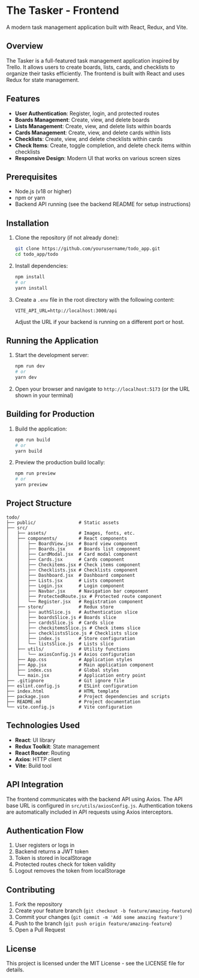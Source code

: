 # The Tasker - Frontend

A modern task management application built with React, Redux, and Vite.

## Overview

The Tasker is a full-featured task management application inspired by Trello. It allows users to create boards, lists, cards, and checklists to organize their tasks efficiently. The frontend is built with React and uses Redux for state management.

## Features

- **User Authentication**: Register, login, and protected routes
- **Boards Management**: Create, view, and delete boards
- **Lists Management**: Create, view, and delete lists within boards
- **Cards Management**: Create, view, and delete cards within lists
- **Checklists**: Create, view, and delete checklists within cards
- **Check Items**: Create, toggle completion, and delete check items within checklists
- **Responsive Design**: Modern UI that works on various screen sizes

## Prerequisites

- Node.js (v18 or higher)
- npm or yarn
- Backend API running (see the backend README for setup instructions)

## Installation

1. Clone the repository (if not already done):
   ```bash
   git clone https://github.com/yourusername/todo_app.git
   cd todo_app/todo
   ```

2. Install dependencies:
   ```bash
   npm install
   # or
   yarn install
   ```

3. Create a `.env` file in the root directory with the following content:
   ```
   VITE_API_URL=http://localhost:3000/api
   ```
   Adjust the URL if your backend is running on a different port or host.

## Running the Application

1. Start the development server:
   ```bash
   npm run dev
   # or
   yarn dev
   ```

2. Open your browser and navigate to `http://localhost:5173` (or the URL shown in your terminal)

## Building for Production

1. Build the application:
   ```bash
   npm run build
   # or
   yarn build
   ```

2. Preview the production build locally:
   ```bash
   npm run preview
   # or
   yarn preview
   ```

## Project Structure

```
todo/
├── public/                # Static assets
├── src/
│   ├── assets/            # Images, fonts, etc.
│   ├── components/        # React components
│   │   ├── BoardView.jsx  # Board view component
│   │   ├── Boards.jsx     # Boards list component
│   │   ├── CardModal.jsx  # Card modal component
│   │   ├── Cards.jsx      # Cards component
│   │   ├── Checkitems.jsx # Check items component
│   │   ├── Checklists.jsx # Checklists component
│   │   ├── Dashboard.jsx  # Dashboard component
│   │   ├── Lists.jsx      # Lists component
│   │   ├── Login.jsx      # Login component
│   │   ├── Navbar.jsx     # Navigation bar component
│   │   ├── ProtectedRoute.jsx # Protected route component
│   │   └── Register.jsx   # Registration component
│   ├── store/             # Redux store
│   │   ├── authSlice.js   # Authentication slice
│   │   ├── boardsSlice.js # Boards slice
│   │   ├── cardsSlice.js  # Cards slice
│   │   ├── checkitemsSlice.js # Check items slice
│   │   ├── checklistsSlice.js # Checklists slice
│   │   ├── index.js       # Store configuration
│   │   └── listsSlice.js  # Lists slice
│   ├── utils/             # Utility functions
│   │   └── axiosConfig.js # Axios configuration
│   ├── App.css            # Application styles
│   ├── App.jsx            # Main application component
│   ├── index.css          # Global styles
│   └── main.jsx           # Application entry point
├── .gitignore             # Git ignore file
├── eslint.config.js       # ESLint configuration
├── index.html             # HTML template
├── package.json           # Project dependencies and scripts
├── README.md              # Project documentation
└── vite.config.js         # Vite configuration
```

## Technologies Used

- **React**: UI library
- **Redux Toolkit**: State management
- **React Router**: Routing
- **Axios**: HTTP client
- **Vite**: Build tool

## API Integration

The frontend communicates with the backend API using Axios. The API base URL is configured in `src/utils/axiosConfig.js`. Authentication tokens are automatically included in API requests using Axios interceptors.

## Authentication Flow

1. User registers or logs in
2. Backend returns a JWT token
3. Token is stored in localStorage
4. Protected routes check for token validity
5. Logout removes the token from localStorage

## Contributing

1. Fork the repository
2. Create your feature branch (`git checkout -b feature/amazing-feature`)
3. Commit your changes (`git commit -m 'Add some amazing feature'`)
4. Push to the branch (`git push origin feature/amazing-feature`)
5. Open a Pull Request

## License

This project is licensed under the MIT License - see the LICENSE file for details.
